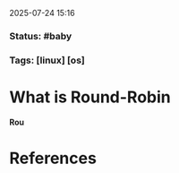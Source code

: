 2025-07-24 15:16

### Status: #baby

### Tags: [linux]  [os]

# What is Round-Robin

**Rou**








# References









